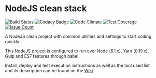 # NodeJS clean stack

[![Build Status](https://travis-ci.org/garusis/nodejs-clean-stack.svg?branch=master)](https://travis-ci.org/garusis/nodejs-clean-stack) 
[![Codacy Badge](https://api.codacy.com/project/badge/Grade/9821dd4d218449b98e0601d58ecdc12b)](https://www.codacy.com/app/garusis/looback-clean-stack?utm_source=github.com&utm_medium=referral&utm_content=garusis/looback-clean-stack&utm_campaign=badger)
[![Code Climate](https://codeclimate.com/github/garusis/nodejs-clean-stack/badges/gpa.svg)](https://codeclimate.com/github/garusis/nodejs-clean-stack)
[![Test Coverage](https://codeclimate.com/github/garusis/nodejs-clean-stack/badges/coverage.svg)](https://codeclimate.com/github/garusis/nodejs-clean-stack/coverage)
[![Issue Count](https://codeclimate.com/github/garusis/nodejs-clean-stack/badges/issue_count.svg)](https://codeclimate.com/github/garusis/nodejs-clean-stack)

A NodeJS clean project with common utilities and settings to start coding quickly

This NodeJS project is configured to run over Node (6.1.x), Yarn (0.19.x), Gulp and ES7 features through babel.

Install, deploy and test execution instructions as well as the tool used list and its description can be found on the [Wiki](https://github.com/garusis/nodejs-clean-stack/wiki) 
